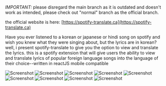 *IMPORTANT:* please disregard the main branch as it is outdated and doesn't work as intended, please check out "normal" branch as the official branch.

the official website is here: [https://spotify-translate.ca](https://spotify-translate.ca)

Have you ever listened to a korean or japanese or hindi song on spotify and wish you knew what they were singing about, but the lyrics are in korean? well, i present spotify-translate to give you the option to view and translate the lyrics.
this is a spotify extension that will give users the ability to view and translate lyrics of popular foreign language songs into the language of their choice--written in reactJS
mobile compatible

![Screenshot](screenshots/Screenshot00.png)
![Screenshot](screenshots/Screenshot0.png)
![Screenshot](screenshots/Screenshot1.png)
![Screenshot](screenshots/Screenshot2.png)
![Screenshot](screenshots/Screenshot3.png)
![Screenshot](screenshots/Screenshot4.png)
![Screenshot](screenshots/Screenshot5.png)
![Screenshot](screenshots/Screenshot6.png)
![Screenshot](screenshots/Screenshot7.png)
